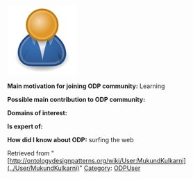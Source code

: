 [![Image:ODPUser.png](../images/a/a6/ODPUser.png)](../Image/ODPUser.png "Image:ODPUser.png")




  





__Main motivation for joining ODP community:__ Learning


__Possible main contribution to ODP community:__


__Domains of interest:__


  



__Is expert of:__


  

__How did I know about ODP:__ surfing the web






Retrieved from "[http://ontologydesignpatterns.org/wiki/User:MukundKulkarni](../User/MukundKulkarni)"
 [Category](http://ontologydesignpatterns.org/wiki/Special:Categories "Special:Categories"): [ODPUser](../Category/ODPUser "Category:ODPUser")